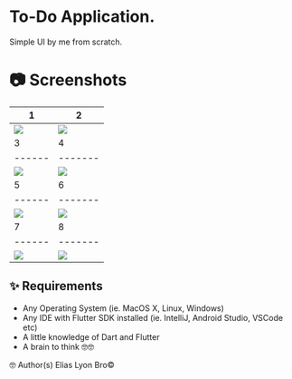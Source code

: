 # To-Do Application.
Simple UI by me from scratch.

# 📷 Screenshots
| 1 | 2|
|------|-------|
|<img src="./screenshots/light 1.jpg"/>|<img src="./screenshots/dark 1.jpg"/>|
| 3 | 4|
|------|-------|
|<img src="./screenshots/light 2.jpg"/>|<img src="./screenshots/dark 2.jpg"/>|
| 5 | 6|
|------|-------|
|<img src="./screenshots/light 3.jpg"/>|<img src="./screenshots/dark 3.jpg"/>|
| 7 | 8|
|------|-------|
|<img src="./screenshots/light 4.jpg"/>|<img src="./screenshots/dark 4.jpg"/>|


## ✨ Requirements
* Any Operating System (ie. MacOS X, Linux, Windows)
* Any IDE with Flutter SDK installed (ie. IntelliJ, Android Studio, VSCode etc)
* A little knowledge of Dart and Flutter
* A brain to think 🤓🤓

🤓 Author(s)
Elias Lyon Bro©



